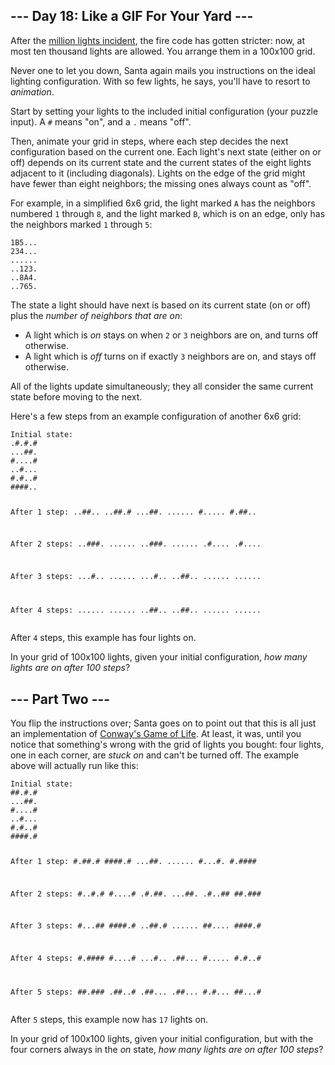 <article class="day-desc"><h2>--- Day 18: Like a GIF For Your Yard ---</h2><p>After the <a href="6">million lights incident</a>, the fire code has gotten stricter: now, at most <span title="This is an outrage!  We're going to the next town hall meeting.">ten thousand lights</span> are allowed.  You arrange them in a 100x100 grid.</p>
<p>Never one to let you down, Santa again mails you instructions on the ideal lighting configuration.  With so few lights, he says, you'll have to resort to <em>animation</em>.</p>
<p>Start by setting your lights to the included initial configuration (your puzzle input).  A <code>#</code> means "on", and a <code>.</code> means "off".</p>
<p>Then, animate your grid in steps, where each step decides the next configuration based on the current one.  Each light's next state (either on or off) depends on its current state and the current states of the eight lights adjacent to it (including diagonals).  Lights on the edge of the grid might have fewer than eight neighbors; the missing ones always count as "off".</p>
<p>For example, in a simplified 6x6 grid, the light marked <code>A</code> has the neighbors numbered <code>1</code> through <code>8</code>, and the light marked <code>B</code>, which is on an edge, only has the neighbors marked <code>1</code> through <code>5</code>:</p>
<pre><code>1B5...
234...
......
..123.
..8A4.
..765.
</code></pre>
<p>The state a light should have next is based on its current state (on or off) plus the <em>number of neighbors that are on</em>:</p>
<ul>
<li>A light which is <em>on</em> stays on when <code>2</code> or <code>3</code> neighbors are on, and turns off otherwise.</li>
<li>A light which is <em>off</em> turns on if exactly <code>3</code> neighbors are on, and stays off otherwise.</li>
</ul>
<p>All of the lights update simultaneously; they all consider the same current state before moving to the next.</p>
<p>Here's a few steps from an example configuration of another 6x6 grid:</p>
<pre><code>Initial state:
.#.#.#
...##.
#....#
..#...
#.#..#
####..

After 1 step:
..##..
..##.#
...##.
......
#.....
#.##..

After 2 steps:
..###.
......
..###.
......
.#....
.#....

After 3 steps:
...#..
......
...#..
..##..
......
......

After 4 steps:
......
......
..##..
..##..
......
......
</code></pre>
<p>After <code>4</code> steps, this example has four lights on.</p>
<p>In your grid of 100x100 lights, given your initial configuration, <em>how many lights are on after 100 steps</em>?</p>
</article><article class="day-desc"><h2 id="part2">--- Part Two ---</h2><p>You flip the instructions over; Santa goes on to point out that this is all just an implementation of <a href="https://en.wikipedia.org/wiki/Conway's_Game_of_Life">Conway's Game of Life</a>.  At least, it was, until you notice that something's wrong with the grid of lights you bought: four lights, one in each corner, are <em>stuck on</em> and can't be turned off.  The example above will actually run like this:</p>
<pre><code>Initial state:
##.#.#
...##.
#....#
..#...
#.#..#
####.#

After 1 step:
#.##.#
####.#
...##.
......
#...#.
#.####

After 2 steps:
#..#.#
#....#
.#.##.
...##.
.#..##
##.###

After 3 steps:
#...##
####.#
..##.#
......
##....
####.#

After 4 steps:
#.####
#....#
...#..
.##...
#.....
#.#..#

After 5 steps:
##.###
.##..#
.##...
.##...
#.#...
##...#
</code></pre>
<p>After <code>5</code> steps, this example now has <code>17</code> lights on.</p>
<p>In your grid of 100x100 lights, given your initial configuration, but with the four corners always in the <em>on</em> state, <em>how many lights are on after 100 steps</em>?</p>